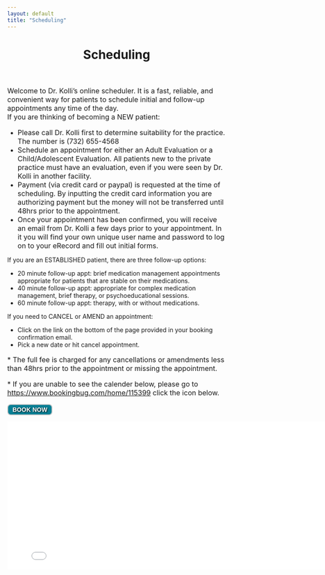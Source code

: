 ```yaml
---
layout: default
title: "Scheduling"
---
```

<header class="entry-header">
  <h1 class="entry-title">Scheduling</h1>
</header>

<p style="font-size: medium;">Welcome to Dr. Kolli&#8217;s online scheduler. It is a fast, reliable, and convenient way for patients to schedule initial and follow-up appointments any time of the day.<br />
If you are thinking of becoming a NEW patient:</p>
<ul class="times-font">
	<li><span style="font-size: medium;"> Please call Dr. Kolli  first to determine suitability for the practice.  The number is (732) 655-4568</span></li>
	<li><span style="font-size: medium;"> Schedule an appointment for either an Adult Evaluation or a Child/Adolescent Evaluation. All patients new to the private practice must have an evaluation, even if you were seen by Dr. Kolli in another facility.</span></li>
	<li><span style="font-size: medium;"> Payment (via credit card or paypal) is requested at the time of scheduling.  By inputting the credit card information you are authorizing payment but the money will not be transferred until 48hrs prior to the appointment.</span></li>
	<li><span style="font-size: medium;"> Once your appointment has been confirmed, you will receive an email from Dr. Kolli a few days prior to your appointment. In it you will find your own unique user name and password to log on to your eRecord and fill out initial forms. </span></li>
</ul>
<p>If you are an ESTABLISHED patient, there are three follow-up options:</p>
<ul class="times-font">
	<li>20 minute follow-up appt: brief medication management appointments appropriate for patients that are stable on their medications.</li>
	<li>40 minute follow-up appt: appropriate for complex medication management, brief therapy, or psychoeducational sessions.</li>
	<li>60 minute follow-up appt: therapy, with or without medications.</li>
</ul>
<p>If you need to CANCEL or AMEND an appointment:</p>
<ul class="times-font">
	<li>Click on the link on the bottom of the page provided in your booking confirmation email.</li>
	<li>Pick a new date or hit cancel appointment.</li>
</ul>
<p style="font-size: medium;">* The full fee is charged for any cancellations or amendments less than 48hrs prior to the appointment or missing the appointment.</p>
<p style="font-size: medium;">* If you are unable to see the calender below, please go to <span style="color: #3d85c6;"><a href="https://www.bookingbug.com/home/115399" target="_blank">https://www.bookingbug.com/home/115399</a> </span><span style="font-size: medium;">click the icon below. </span></p>

<a id="id_4___" style="border: 2px solid #cccccc; border-radius: 8px; background: #087f94; color: #ffffff; text-decoration: none; padding: 3px 10px; display: inline-block; font: bold 14px 'arial', sans-serif; text-shadow: #000 0.1em 0.1em 0.2em;" href="http://us.bookingbug.com/home/w1317554" target="_blank">BOOK NOW</a>

<iframe id="38364690" title="Sireesha Kolli, MD" name="38364690"
src="//918psdfmduj0pc41s8ss6ar663ipihuv-a-sites-opensocial.googleusercontent.com/gadgets/ifr?url=http://hosting.gmodules.com/ig/gadgets/file/108863386091145437988/BookingBug.xml&amp;container=enterprise&amp;view=default&amp;lang=en&amp;country=ALL&amp;sanitize=0&amp;v=c511e07772265925&amp;libs=core&amp;mid=27&amp;parent=http://www.kollimd.com/scheduling#up_height&amp;up_style=large&amp;up_bbid=usw1317554&amp;up_width&amp;up_palette&amp;st=e%3DAIHE3cCXS4S7G6Ujo8HGCiCcucLPxArWqHx15A4L1Joy8Re%252BwtgELyIPQJGF7IHPqWtznjwjDhTQriMIkuha%252FsQP887I36xHFB%252FVk11KcgmfR2mr9%252FE58RtFGZF3dsV8Qkm5Pz0wSWbj%26c%3Denterprise&amp;rpctoken=1286905872106647128"
frameborder="0" scrolling="none" width="800" height="340"></iframe>

